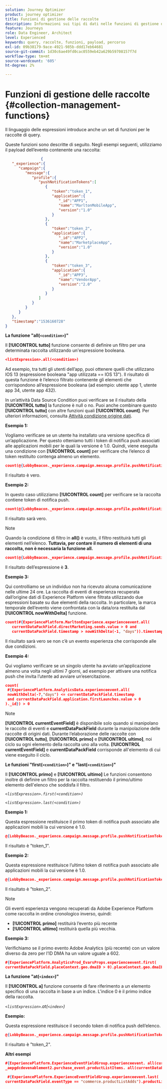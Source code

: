 ```yaml
---
solution: Journey Optimizer
product: journey optimizer
title: Funzioni di gestione delle raccolte
description: Informazioni sui tipi di dati nelle funzioni di gestione delle raccolte
feature: Journeys
role: Data Engineer, Architect
level: Experienced
keywords: query, raccolte, funzioni, payload, percorso
exl-id: 09b38179-9ace-4921-985b-ddd17eb64681
source-git-commit: 1d30c6ae49fd0cac0559eb42a629b59708157f7d
workflow-type: tm+mt
source-wordcount: '605'
ht-degree: 2%

---
```


# Funzioni di gestione delle raccolte {#collection-management-functions}

Il linguaggio delle espressioni introduce anche un set di funzioni per le raccolte di query.

Queste funzioni sono descritte di seguito. Negli esempi seguenti, utilizziamo il payload dell’evento contenente una raccolta:

```json
                { 
   "_experience":{ 
      "campaign":{ 
         "message":{ 
            "profile":{ 
               "pushNotificationTokens":[ 
                  { 
                     "token":"token_1",
                     "application":{ 
                        "_id":"APP1",
                        "name":"MarltonMobileApp",
                        "version":"1.0"
                     }
                  },
                  { 
                     "token":"token_2",
                     "application":{ 
                        "_id":"APP2",
                        "name":"MarketplaceApp",
                        "version":"1.0"
                     }
                  },
                  { 
                     "token":"token_3",
                     "application":{ 
                        "_id":"APP3",
                        "name":"VendorApp",
                        "version":"2.0"
                     }
                  }
               ]
            }
         }
      }
   },
   "timestamp":"1536160728"
}
```

**La funzione &quot;all(`<condition>`)&quot;**

Il **[!UICONTROL tutto]** funzione consente di definire un filtro per una determinata raccolta utilizzando un&#39;espressione booleana.

```json
<listExpression>.all(<condition>)
```

Ad esempio, tra tutti gli utenti dell’app, puoi ottenere quelli che utilizzano IOS 13 (espressione booleana &quot;app utilizzata == IOS 13&quot;). Il risultato di questa funzione è l’elenco filtrato contenente gli elementi che corrispondono all’espressione booleana (ad esempio: utente app 1, utente app 34, utente app 432).

In un’attività Data Source Condition puoi verificare se il risultato della **[!UICONTROL tutto]** la funzione è null o no. Puoi anche combinare questo **[!UICONTROL tutto]** con altre funzioni quali **[!UICONTROL count]**. Per ulteriori informazioni, consulta [Attività condizione origine dati](../condition-activity.md#data_source_condition).

**Esempio 1:**

Vogliamo verificare se un utente ha installato una versione specifica di un’applicazione. Per questo otteniamo tutti i token di notifica push associati alle applicazioni mobili per le quali la versione è 1.0. Quindi, viene eseguita una condizione con **[!UICONTROL count]** per verificare che l’elenco di token restituito contenga almeno un elemento.

```json
count(@{LobbyBeacon._experience.campaign.message.profile.pushNotificationTokens.all(currentEventField.application.version == "1.0").token}) > 0
```

Il risultato è vero.

**Esempio 2:**

In questo caso utilizziamo **[!UICONTROL count]** per verificare se la raccolta contiene token di notifica push.

```json
count(@{LobbyBeacon._experience.campaign.message.profile.pushNotificationTokens.all().token}) > 0
```

Il risultato sarà vero.

<!--Alternatively, you can check if there is no token in the collection:

   ```json
   count(@{LobbyBeacon._experience.campaign.message.profile.pushNotificationTokens.all().token}) == 0
   ```

The result will be false.

Here we use the count function in a condition to count the number of push notification tokens in the event.

`count(@{LobbyBeacon._experience.campaign.message.profile.pushNotificationTokens.all().token})`

The result is true.

Note that when the condition in the **all()** function is empty, the filter will return all the elements in the list. Hence, the expression above is equivalent to:

`count(@{LobbyBeacon._experience.campaign.message.profile.pushNotificationTokens.application.name})`

In both cases, the result of the expression is **3**.

A query of experience events recorded on the Adobe Experience Platform may or may not include the current event that triggered the current Journey. This will depend on the relative processing time with which [!DNL Journey Orchestration] sees an event and started evaluating conditions, versus the time it takes for that event to be ingested into the Adobe Experience Platform. For example, when using the .all() syntax to query experience events from the Adobe Experience Platform, we recommend enforcing the exclusion of the current event (by requiring an
earlier timestamp) in order to only consider prior events.-->

>[!NOTE]
>
>Quando la condizione di filtro in **all()** è vuoto, il filtro restituirà tutti gli elementi nell’elenco. **Tuttavia, per contare il numero di elementi di una raccolta, non è necessaria la funzione all.**


```json
count(@{LobbyBeacon._experience.campaign.message.profile.pushNotificationTokens.token})
```

Il risultato dell’espressione è **3**.

**Esempio 3:**

Qui controlliamo se un individuo non ha ricevuto alcuna comunicazione nelle ultime 24 ore. La raccolta di eventi di esperienza recuperata dall’origine dati di Experience Platform viene filtrata utilizzando due espressioni basate su due elementi della raccolta. In particolare, la marca temporale dell’evento viene confrontata con la data/ora restituita dal **[!UICONTROL nowWithDelta]** funzione.

```json
count(#{ExperiencePlatform.MarltonExperience.experienceevent.all(
   currentDataPackField.directMarketing.sends.value > 0 and
   currentDataPackField.timestamp > nowWithDelta(-1, "days")).timestamp}) == 0
```

Il risultato sarà vero se non c’è un evento esperienza che corrisponde alle due condizioni.

**Esempio 4:**

Qui vogliamo verificare se un singolo utente ha avviato un’applicazione almeno una volta negli ultimi 7 giorni, ad esempio per attivare una notifica push che invita l’utente ad avviare un’esercitazione.

```json
count(
 #{ExperiencePlatform.AnalyticsData.experienceevent.all(
 nowWithDelta(-7,"days") <= currentDataPackField.timestamp
 and currentDataPackField.application.firstLaunches.value > 0
)._id}) > 0
```

<!--**"All + Count" example 4:** here we use the count function in a boolean expression to see if there is push notification tokens in the collection.

`count(@{LobbyBeacon._experience.campaign.message.profile.pushNotificationTokens.all().application.name}) > 0`

The result will be:

`true`

Alternatively, you can check if there is NO token in the collection:

`count(@{LobbyBeacon._experience.campaign.message.profile.pushNotificationTokens.all().application.name}) =0`

The result will be:

`false`-->

>[!NOTE]
>
>**[!UICONTROL currentEventField]** è disponibile solo quando si manipolano le raccolte di eventi e **currentDataPackField**
>durante la manipolazione delle raccolte di origini dati. Durante l’elaborazione delle raccolte con **[!UICONTROL tutto]**, **[!UICONTROL primo]** e **[!UICONTROL ultimo]**, noi
>ciclo su ogni elemento della raccolta uno alla volta. **[!UICONTROL currentEventField]** e **currentDataPackField**
>corrisponde all&#39;elemento di cui viene eseguito il ciclo.

**Le funzioni &quot;first(`<condition>`)&quot; e &quot;last(`<condition>`)&quot;**

Il **[!UICONTROL primo]** e **[!UICONTROL ultimo]** Le funzioni consentono inoltre di definire un filtro per la raccolta restituendo il primo/ultimo elemento dell&#39;elenco che soddisfa il filtro.

_`<listExpression>.first(<condition>)`_

_`<listExpression>.last(<condition>)`_

**Esempio 1:**

Questa espressione restituisce il primo token di notifica push associato alle applicazioni mobili la cui versione è 1.0.

```json
@{LobbyBeacon._experience.campaign.message.profile.pushNotificationTokens.first(currentEventField.application.version == "1.0").token
```

Il risultato è &quot;token_1&quot;.

**Esempio 2:**

Questa espressione restituisce l’ultimo token di notifica push associato alle applicazioni mobili la cui versione è 1.0.

```json
@{LobbyBeacon._experience.campaign.message.profile.pushNotificationTokens.last(currentEventField.application.version == "1.0").token}
```

Il risultato è &quot;token_2&quot;.

>[!NOTE]
>
>Gli eventi esperienza vengono recuperati da Adobe Experience Platform come raccolta in ordine cronologico inverso, quindi:
>
>* **[!UICONTROL primo]** restituirà l’evento più recente
>* **[!UICONTROL ultimo]** restituirà quella più vecchia.


**Esempio 3:**

Verifichiamo se il primo evento Adobe Analytics (più recente) con un valore diverso da zero per l’ID DMA ha un valore uguale a 602.

```json
#{ExperiencePlatform.AnalyticsProd_EvarsProps.experienceevent.first(
currentDataPackField.placeContext.geo.dmaID > 0).placeContext.geo.dmaID} == 602
```

**La funzione &quot;at(`<index>`)&quot;**

Il **[!UICONTROL a]** funzione consente di fare riferimento a un elemento specifico di una raccolta in base a un indice.
L&#39;indice 0 è il primo indice della raccolta.

_`<listExpression>`.at(`<index>`)_

**Esempio:**

Questa espressione restituisce il secondo token di notifica push dell’elenco.

```json
@{LobbyBeacon._experience.campaign.message.profile.pushNotificationTokens.at(1).token}
```

Il risultato è &quot;token_2&quot;.

**Altri esempi**

```json
#{ExperiencePlatform.ExperienceEventFieldGroup.experienceevent. all(currentDataPackField._aepgdcdevenablement2.purchase_event.receipt_nbr == "10-337-4016"). 
_aepgdcdevenablement2.purchase_event.productListItems. all(currentDataPackField.SKU == "AB17 1234 1775 19DT B4DR 8HDK 762").name}
```

```json
 #{ExperiencePlatform.ExperienceEventFieldGroup.experienceevent.last(
currentDataPackField.eventType == "commerce.productListAdds").productListItems.last(currentDataPackField.priceTotal >= 150).name}
```
